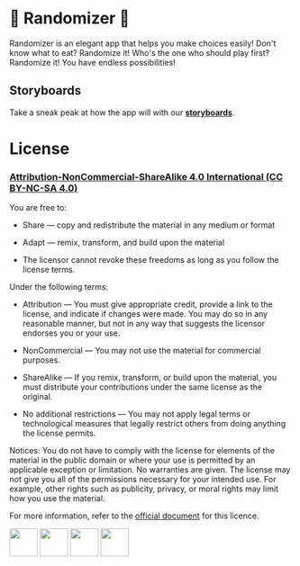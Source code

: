 # 🎲 Randomizer 🎲 

Randomizer is an elegant app that helps you make choices easily! Don't know what to eat? Randomize it! Who's the one who should play first? Randomize it! You have endless possibilities!

## Storyboards
Take a sneak peak at how the app will with our **[storyboards](https://github.com/Juansero29/Randomizer/wiki/Storyboards)**.

# License 

### [Attribution-NonCommercial-ShareAlike 4.0 International (CC BY-NC-SA 4.0)](https://creativecommons.org/licenses/by-nc-sa/4.0/)

You are free to:

*  Share — copy and redistribute the material in any medium or format

*  Adapt — remix, transform, and build upon the material

*  The licensor cannot revoke these freedoms as long as you follow the license terms.

Under the following terms:

*  Attribution — You must give appropriate credit, provide a link to the license, and indicate if changes were made. You may do so in any reasonable manner, but not in any way that suggests the licensor endorses you or your use.


*  NonCommercial — You may not use the material for commercial purposes.


*  ShareAlike — If you remix, transform, or build upon the material, you must distribute your contributions under the same license as the original.


*  No additional restrictions — You may not apply legal terms or technological measures that legally restrict others from doing anything the license permits.

Notices:
You do not have to comply with the license for elements of the material in the public domain or where your use is permitted by an applicable exception or limitation.
No warranties are given. The license may not give you all of the permissions necessary for your intended use. For example, other rights such as publicity, privacy, or moral rights may limit how you use the material.

For more information, refer to the [official document](https://creativecommons.org/licenses/by-nc-sa/4.0/legalcode) for this licence.


<img src="https://creativecommons.org/images/deed/cc-logo.jpg" width="50" height="50"/> 
<img src="https://mirrors.creativecommons.org/presskit/icons/by.png" width="50" height="50"/> 
<img src="https://mirrors.creativecommons.org/presskit/icons/nc-eu.png" width="50" height="50"/> 
<img src="https://mirrors.creativecommons.org/presskit/icons/sa.png" width="50" height="50"/>

